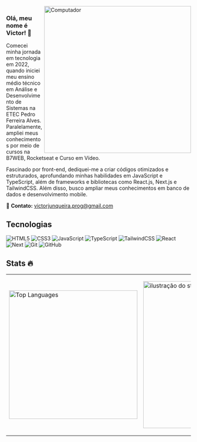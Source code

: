 <img src="https://raw.githubusercontent.com/MicaelliMedeiros/micaellimedeiros/master/image/computer-illustration.png" alt="Computador" min-width="400px" max-width="400px" width="400px" align="right">

### Olá, meu nome é Victor! 👋

Comecei minha jornada em tecnologia em 2022, quando iniciei meu ensino médio técnico em Análise e Desenvolvimento de Sistemas na ETEC Pedro Ferreira Alves. Paralelamente, ampliei meus conhecimentos por meio de cursos na B7WEB, Rocketseat e Curso em Vídeo.

Fascinado por front-end, dediquei-me a criar códigos otimizados e estruturados, aprofundando minhas habilidades em JavaScript e TypeScript, além de frameworks e bibliotecas como React.js, Next.js e TailwindCSS. Além disso, busco ampliar meus conhecimentos em banco de dados e desenvolvimento mobile.

📧 **Contato:** [victorjunqueira.prog@gmail.com](mailto:victorjunqueira.prog@gmail.com)

## Tecnologias 

![HTML5](https://img.shields.io/badge/HTML5-E34F26?style=for-the-badge&logo=html5&logoColor=white)
![CSS3](https://img.shields.io/badge/CSS3-1572B6?style=for-the-badge&logo=css3&logoColor=white)
![JavaScript](https://img.shields.io/badge/JavaScript-323330?style=for-the-badge&logo=javascript&logoColor=F7DF1E)
![TypeScript](https://img.shields.io/badge/TypeScript-007ACC?style=for-the-badge&logo=typescript&logoColor=white)
![TailwindCSS](https://img.shields.io/badge/Tailwind_CSS-38B2AC?style=for-the-badge&logo=tailwind-css&logoColor=white)
![React](https://img.shields.io/badge/React-20232A?style=for-the-badge&logo=react&logoColor=61DAFB)
![Next](https://img.shields.io/badge/Next-black?style=for-the-badge&logo=next.js&logoColor=white)
![Git](https://img.shields.io/badge/GIT-E44C30?style=for-the-badge&logo=git&logoColor=white)
![GitHub](https://img.shields.io/badge/GitHub-100000?style=for-the-badge&logo=github&logoColor=white)

## Stats 🔥

<table>
  <tr>
    <td>
      <img align='center' src="https://github-readme-stats.vercel.app/api/top-langs/?username=victorjunqueira1&hide_progress=true&theme=radical" alt="Top Languages" width='350' />
    </td>
    <td>
        <p>
            <img align='center' align='right' width='400' src="https://github-readme-stats.vercel.app/api?username=victorjunqueira1&show_icons=true&title_color=ff00dd&text_color=ffffff&icon_color=f2ff00&theme=radical&cache_seconds=2000" alt="ilustração do status do github">
        </p>
    </td>
  </tr>
</table>
